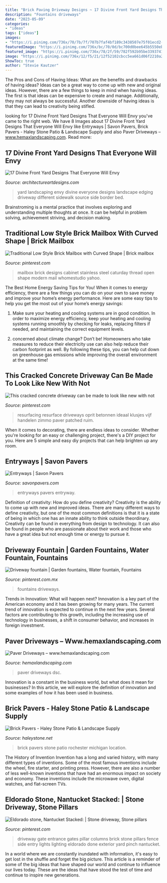 ```yaml
---
title: "Brick Paving Driveway Designs ~ 17 Divine Front Yard Designs That Everyone Will Envy"
description: "Fountains driveways"
date: "2023-05-09"
categories:
- "ideas"
tags: ["ideas"]
images:
- "https://i.pinimg.com/736x/70/7b/7f/707b7faf4bf189c3438507e75f01ecd2--brick-mailbox-shape-pictures.jpg"
featuredImage: "https://i.pinimg.com/736x/bc/70/0d/bc700d0bee645b5550ebac687bf2db7d--garden-fountains-driveways.jpg"
featured_image: "https://i.pinimg.com/736x/78/2f/59/782f592b95be3393741470634d2acd3f.jpg"
image: "https://i.pinimg.com/736x/12/f5/21/12f52102cbcc5ea661d06f2210a250e3.jpg"
ShowToc: true
author: "Stevie Kautzer"
---
```



The Pros and Cons of Having Ideas: What are the benefits and drawbacks of having ideas?
Ideas can be a great way to come up with new and original ideas. However, there are a few things to keep in mind when having ideas. The first is that ideas can be expensive to create and manage. Additionally, they may not always be successful. Another downside of having ideas is that they can lead to creativity being stifled.

	

		
looking for 17 Divine Front Yard Designs That Everyone Will Envy you've came to the right web. We have 8 Images about 17 Divine Front Yard Designs That Everyone Will Envy like Entryways | Savon Pavers, Brick Pavers - Haley Stone Patio &amp; Landscape Supply and also Paver Driveways – www.hemaxlandscaping.com. Read more:
		
    
## 17 Divine Front Yard Designs That Everyone Will Envy

<img loading=lazy src="http://www.architectureartdesigns.com/wp-content/uploads/2016/05/12-72.jpg" onerror="this.onerror=null;this.src='https://tse1.mm.bing.net/th?id=OIP.SEm_zGwNYkDyBlteh4ImugHaFj&amp;pid=15.1';" alt="17 Divine Front Yard Designs That Everyone Will Envy">

_Source: architectureartdesigns.com_

>yard landscaping envy divine everyone designs landscape edging driveway different sidewalk source side border bed. 

	

Brainstroming is a mental practice that involves exploring and understanding multiple thoughts at once. It can be helpful in problem solving, achievement striving, and decision making.

    
## Traditional Low Style Brick Mailbox With Curved Shape | Brick Mailbox

<img loading=lazy src="https://i.pinimg.com/736x/70/7b/7f/707b7faf4bf189c3438507e75f01ecd2--brick-mailbox-shape-pictures.jpg" onerror="this.onerror=null;this.src='https://tse3.mm.bing.net/th?id=OIP.2QXlFUBWm4XOHPwVAndmawHaJ3&amp;pid=15.1';" alt="Traditional Low Style Brick Mailbox with Curved Shape | Brick mailbox">

_Source: pinterest.com_

>mailbox brick designs cabinet stainless steel caturday thread open shape modern mail whomestudio yahoo. 

	

The Best Home Energy Saving Tips for You!
When it comes to energy efficiency, there are a few things you can do on your own to save money and improve your home’s energy performance. Here are some easy tips to help you get the most out of your home’s energy savings:
1. Make sure your heating and cooling systems are in good condition. In order to maximize energy efficiency, keep your heating and cooling systems running smoothly by checking for leaks, replacing filters if needed, and maintaining the correct equipment levels.

2. concerned about climate change? Don’t be! Homeowners who take measures to reduce their electricity use can also help reduce their carbon footprint as well. By following these tips, you can help cut down on greenhouse gas emissions while improving the overall environment at the same time!

    
## This Cracked Concrete Driveway Can Be Made To Look Like New With Not

<img loading=lazy src="https://i.pinimg.com/736x/78/2f/59/782f592b95be3393741470634d2acd3f.jpg" onerror="this.onerror=null;this.src='https://tse2.mm.bing.net/th?id=OIP.OxSehhf3JuGmS9sSfWP3-QAAAA&amp;pid=15.1';" alt="This cracked concrete driveway can be made to look like new with not">

_Source: pinterest.com_

>resurfacing resurface driveways oprit betonnen ideaal klusjes vijf handelen zimmo paver patched ruim. 

	

When it comes to decorating, there are endless ideas to consider. Whether you're looking for an easy or challenging project, there's a DIY project for you. Here are 5 simple and easy diy projects that can help brighten up any room.

    
## Entryways | Savon Pavers

<img loading=lazy src="https://savonpavers.com/wp-content/uploads/2014/12/Savon_Pavers_Entryway_Entryways_01-1.jpg" onerror="this.onerror=null;this.src='https://tse4.mm.bing.net/th?id=OIP.B1NsSi7iGVvz3Bf7yt24iwHaE8&amp;pid=15.1';" alt="Entryways | Savon Pavers">

_Source: savonpavers.com_

>entryways pavers entryway. 

	

Definition of creativity: How do you define creativity?
Creativity is the ability to come up with new and improved ideas. There are many different ways to define creativity, but one of the most common definitions is that it is a state of being in which one has an innate ability to think outside theordinary. Creativity can be found in everything from design to technology. It can also be found in people who are passionate about their work and those who have a great idea but not enough time or energy to pursue it.

    
## Driveway Fountain | Garden Fountains, Water Fountain, Fountains

<img loading=lazy src="https://i.pinimg.com/736x/bc/70/0d/bc700d0bee645b5550ebac687bf2db7d--garden-fountains-driveways.jpg" onerror="this.onerror=null;this.src='https://tse2.mm.bing.net/th?id=OIP.mnbVACw1Y8kza6Fkb96G-gHaHW&amp;pid=15.1';" alt="Driveway fountain | Garden fountains, Water fountain, Fountains">

_Source: pinterest.com.mx_

>fountains driveways. 

	

Trends in Innovation: What will happen next?
Innovation is a key part of the American economy and it has been growing for many years. The current trend of innovation is expected to continue in the next few years. Several factors are contributing to this growth, including the increasing use of technology in businesses, a shift in consumer behavior, and increases in foreign investment.

    
## Paver Driveways – Www.hemaxlandscaping.com

<img loading=lazy src="https://www.hemaxlandscaping.com/wp-content/gallery/paver-driveways/DSC_3420.jpg" onerror="this.onerror=null;this.src='https://tse3.mm.bing.net/th?id=OIP.20IRKIdiNjIniaYwl_Vw3AHaE5&amp;pid=15.1';" alt="Paver Driveways – www.hemaxlandscaping.com">

_Source: hemaxlandscaping.com_

>paver driveways dsc. 

	

Innovation is a constant in the business world, but what does it mean for businesses? In this article, we will explore the definition of innovation and some examples of how it has been used in business.

    
## Brick Pavers - Haley Stone Patio &amp; Landscape Supply

<img loading=lazy src="https://haleystone.net/wp-content/gallery/brick-pavers/BrickPaver34.jpg" onerror="this.onerror=null;this.src='https://tse1.mm.bing.net/th?id=OIP.aOD2lVlvQ8dp1ayOMWQqMwHaLV&amp;pid=15.1';" alt="Brick Pavers - Haley Stone Patio &amp; Landscape Supply">

_Source: haleystone.net_

>brick pavers stone patio rochester michigan location. 

	

The History of Invention
Invention has a long and varied history, with many different types of inventions. Some of the most famous inventions include the wheel, fire starter, and printing press. However, there are also a number of less well-known inventions that have had an enormous impact on society and economy. These inventions include the microwave oven, digital watches, and flat-screen TVs.

    
## Eldorado Stone, Nantucket Stacked: | Stone Driveway, Stone Pillars

<img loading=lazy src="https://i.pinimg.com/736x/12/f5/21/12f52102cbcc5ea661d06f2210a250e3.jpg" onerror="this.onerror=null;this.src='https://tse3.mm.bing.net/th?id=OIP.hqCOFknqxV9fAumyh6y2TQHaLH&amp;pid=15.1';" alt="Eldorado stone, Nantucket Stacked: | Stone driveway, Stone pillars">

_Source: pinterest.com_

>driveway gate entrance gates pillar columns brick stone pillars fence side entry lights lighting eldorado done exterior yard pinch nantucket. 

	

In a world where we are constantly inundated with information, it's easy to get lost in the shuffle and forget the big picture. This article is a reminder of some of the big ideas that have shaped our world and continue to influence our lives today. These are the ideas that have stood the test of time and continue to inspire new generations.

